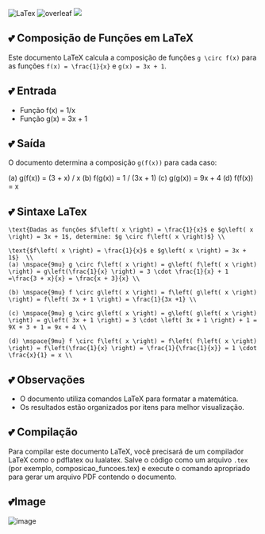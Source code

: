 ![LaTex](https://img.shields.io/badge/LaTeX-47A141?style=for-the-badge&logo=LaTeX&logoColor=white) ![overleaf](https://img.shields.io/badge/Overleaf-47A141?style=for-the-badge&logo=Overleaf&logoColor=white) <a href="https://www.youtube.com/watch?v=zjsUvLKL8rU&list=PLZpH1iUcDo5jySyW1zOz5PV4Yg84VV-fg&index=11" target="_blank"><img loading="lazy" src="https://img.shields.io/badge/YouTube-FF0000?style=for-the-badge&logo=youtube&logoColor=white" target="_blank"></a>

## 💕 Composição de Funções em LaTeX

Este documento LaTeX calcula a composição de funções `g \circ f(x)` para as funções `f(x) = \frac{1}{x}` e `g(x) = 3x + 1`.

## 💕 **Entrada**

* Função f(x) = 1/x
* Função g(x) = 3x + 1

## 💕 **Saída**

O documento determina a composição `g(f(x))` para cada caso:

(a) g(f(x)) = (3 + x) / x
(b) f(g(x)) = 1 / (3x + 1)
(c) g(g(x)) = 9x + 4
(d) f(f(x)) = x

## 💕 Sintaxe LaTex

```
\text{Dadas as funçôes $f\left( x \right) = \frac{1}{x}$ e $g\left( x \right) = 3x + 1$, determine: $g \circ f\left( x \right)$} \\

\text{$f\left( x \right) = \frac{1}{x}$ e $g\left( x \right) = 3x + 1$}  \\
(a) \mspace{9mu} g \circ f\left( x \right) = g\left( f\left( x \right) \right) = g\left(\frac{1}{x} \right) = 3 \cdot \frac{1}{x} + 1 =\frac{3 + x}{x} = \frac{x + 3}{x} \\

(b) \mspace{9mu} f \circ g\left( x \right) = f\left( g\left( x \right) \right) = f\left( 3x + 1 \right) = \frac{1}{3x +1} \\

(c) \mspace{9mu} g \circ g\left( x \right) = g\left( g\left( x \right) \right) = g\left( 3x + 1 \right) = 3 \cdot \left( 3x + 1 \right) + 1 = 9X + 3 + 1 = 9x + 4 \\

(d) \mspace{9mu} f \circ f\left( x \right) = f\left( f\left( x \right) \right) = f\left(\frac{1}{x} \right) = \frac{1}{\frac{1}{x}} = 1 \cdot \frac{x}{1} = x \\
```
## 💕 **Observações**

* O documento utiliza comandos LaTeX para formatar a matemática.
* Os resultados estão organizados por itens para melhor visualização.

## 💕 **Compilação**

Para compilar este documento LaTeX, você precisará de um compilador LaTeX como o pdflatex ou lualatex. Salve o código como um arquivo `.tex` (por exemplo, composicao_funcoes.tex) e execute o comando apropriado para gerar um arquivo PDF contendo o documento.

## 💕Image
![image](https://github.com/DeiseFreire/tex213117062024/blob/main/image.png)
